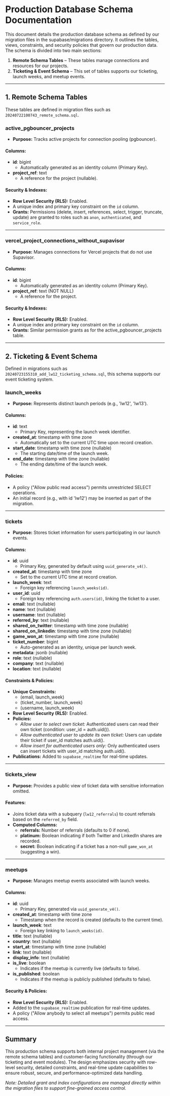 # Production Database Schema Documentation

This document details the production database schema as defined by our migration files in the supabase/migrations directory. It outlines the tables, views, constraints, and security policies that govern our production data. The schema is divided into two main sections:

1. **Remote Schema Tables** – These tables manage connections and resources for our projects.
2. **Ticketing & Event Schema** – This set of tables supports our ticketing, launch weeks, and meetup events.

---

## 1. Remote Schema Tables

These tables are defined in migration files such as `20240722100743_remote_schema.sql`.

### active_pgbouncer_projects

- **Purpose:** Tracks active projects for connection pooling (pgbouncer).

#### Columns:
- **id**: bigint
  - Automatically generated as an identity column (Primary Key).
- **project_ref**: text
  - A reference for the project (nullable).

#### Security & Indexes:
- **Row Level Security (RLS):** Enabled.
- A unique index and primary key constraint on the `id` column.
- **Grants:** Permissions (delete, insert, references, select, trigger, truncate, update) are granted to roles such as `anon`, `authenticated`, and `service_role`.

---

### vercel_project_connections_without_supavisor

- **Purpose:** Manages connections for Vercel projects that do not use Supavisor.

#### Columns:
- **id**: bigint
  - Automatically generated as an identity column (Primary Key).
- **project_ref**: text (NOT NULL)
  - A reference for the project.

#### Security & Indexes:
- **Row Level Security (RLS):** Enabled.
- A unique index and primary key constraint on the `id` column.
- **Grants:** Similar permission grants as for the active_pgbouncer_projects table.

---

## 2. Ticketing & Event Schema

Defined in migrations such as `20240723155310_add_lw12_ticketing_schema.sql`, this schema supports our event ticketing system.

### launch_weeks

- **Purpose:** Represents distinct launch periods (e.g., 'lw12', 'lw13').

#### Columns:
- **id**: text
  - Primary Key, representing the launch week identifier.
- **created_at**: timestamp with time zone
  - Automatically set to the current UTC time upon record creation.
- **start_date**: timestamp with time zone (nullable)
  - The starting date/time of the launch week.
- **end_date**: timestamp with time zone (nullable)
  - The ending date/time of the launch week.

#### Policies:
- A policy ("Allow public read access") permits unrestricted SELECT operations.
- An initial record (e.g., with id 'lw12') may be inserted as part of the migration.

---

### tickets

- **Purpose:** Stores ticket information for users participating in our launch events.

#### Columns:
- **id**: uuid
  - Primary Key, generated by default using `uuid_generate_v4()`.
- **created_at**: timestamp with time zone
  - Set to the current UTC time at record creation.
- **launch_week**: text
  - Foreign key referencing `launch_weeks(id)`.
- **user_id**: uuid
  - Foreign key referencing `auth.users(id)`, linking the ticket to a user.
- **email**: text (nullable)
- **name**: text (nullable)
- **username**: text (nullable)
- **referred_by**: text (nullable)
- **shared_on_twitter**: timestamp with time zone (nullable)
- **shared_on_linkedin**: timestamp with time zone (nullable)
- **game_won_at**: timestamp with time zone (nullable)
- **ticket_number**: bigint
  - Auto-generated as an identity, unique per launch week.
- **metadata**: jsonb (nullable)
- **role**: text (nullable)
- **company**: text (nullable)
- **location**: text (nullable)

#### Constraints & Policies:
- **Unique Constraints:**
  - (email, launch_week)
  - (ticket_number, launch_week)
  - (username, launch_week)
- **Row Level Security (RLS):** Enabled.
- **Policies:**
  - *Allow user to select own ticket:* Authenticated users can read their own ticket (condition: user_id = auth.uid()).
  - *Allow authenticated user to update its own ticket:* Users can update their ticket if user_id matches auth.uid().
  - *Allow insert for authenticated users only:* Only authenticated users can insert tickets with user_id matching auth.uid().
- **Publications:** Added to `supabase_realtime` for real-time updates.

---

### tickets_view

- **Purpose:** Provides a public view of ticket data with sensitive information omitted.

#### Features:
- Joins ticket data with a subquery (`lw12_referrals`) to count referrals based on the `referred_by` field.
- **Computed Columns:**
  - **referrals:** Number of referrals (defaults to 0 if none).
  - **platinum:** Boolean indicating if both Twitter and LinkedIn shares are recorded.
  - **secret:** Boolean indicating if a ticket has a non-null `game_won_at` (suggesting a win).

---

### meetups

- **Purpose:** Manages meetup events associated with launch weeks.

#### Columns:
- **id**: uuid
  - Primary Key, generated via `uuid_generate_v4()`.
- **created_at**: timestamp with time zone
  - Timestamp when the record is created (defaults to the current time).
- **launch_week**: text
  - Foreign key linking to `launch_weeks(id)`.
- **title**: text (nullable)
- **country**: text (nullable)
- **start_at**: timestamp with time zone (nullable)
- **link**: text (nullable)
- **display_info**: text (nullable)
- **is_live**: boolean
  - Indicates if the meetup is currently live (defaults to false).
- **is_published**: boolean
  - Indicates if the meetup is publicly published (defaults to false).

#### Security & Policies:
- **Row Level Security (RLS):** Enabled.
- Added to the `supabase_realtime` publication for real-time updates.
- A policy ("Allow anybody to select all meetups") permits public read access.

---

## Summary

This production schema supports both internal project management (via the remote schema tables) and customer-facing functionality (through our ticketing and event modules). The design emphasizes security with row-level security, detailed constraints, and real-time update capabilities to ensure robust, secure, and performance-optimized data handling.

*Note: Detailed grant and index configurations are managed directly within the migration files to support fine-grained access control.* 